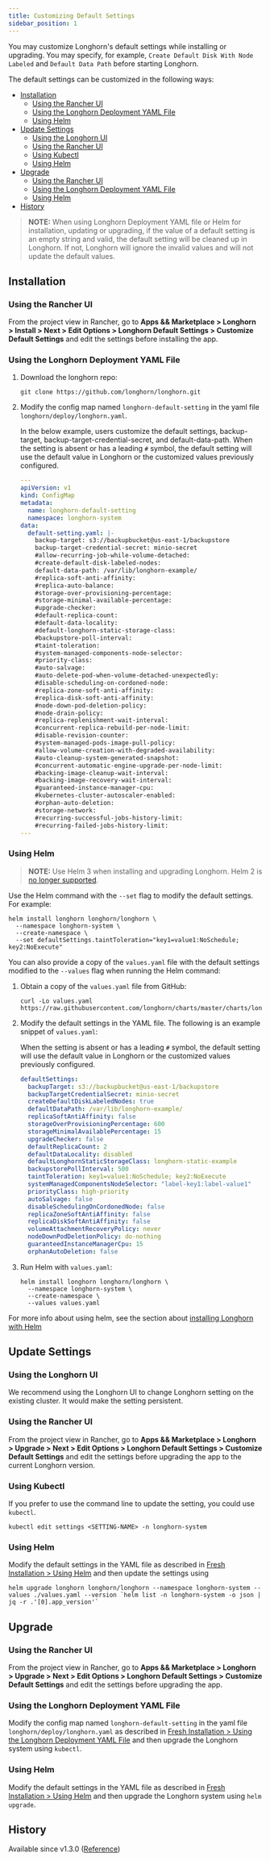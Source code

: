 ```yaml
---
title: Customizing Default Settings
sidebar_position: 1
---
```


You may customize Longhorn's default settings while installing or upgrading. You may specify, for example, `Create Default Disk With Node Labeled` and `Default Data Path` before starting Longhorn.

The default settings can be customized in the following ways:

- [Installation](#installation)
  - [Using the Rancher UI](#using-the-rancher-ui)
  - [Using the Longhorn Deployment YAML File](#using-the-longhorn-deployment-yaml-file)
  - [Using Helm](#using-helm)
- [Update Settings](#update-settings)
  - [Using the Longhorn UI](#using-the-longhorn-ui)
  - [Using the Rancher UI](#using-the-rancher-ui-1)
  - [Using Kubectl](#using-kubectl)
  - [Using Helm](#using-helm-1)
- [Upgrade](#upgrade)
  - [Using the Rancher UI](#using-the-rancher-ui-2)
  - [Using the Longhorn Deployment YAML File](#using-the-longhorn-deployment-yaml-file-1)
  - [Using Helm](#using-helm-2)
- [History](#history)


> **NOTE:** When using Longhorn Deployment YAML file or Helm for installation, updating or upgrading, if the value of a default setting is an empty string and valid, the default setting will be cleaned up in Longhorn. If not, Longhorn will ignore the invalid values and will not update the default values.

## Installation
### Using the Rancher UI

From the project view in Rancher, go to **Apps && Marketplace > Longhorn > Install > Next > Edit Options > Longhorn Default Settings > Customize Default Settings** and edit the settings before installing the app.

### Using the Longhorn Deployment YAML File

1. Download the longhorn repo:

    ```shell
    git clone https://github.com/longhorn/longhorn.git
    ```

1. Modify the config map named `longhorn-default-setting` in the yaml file `longhorn/deploy/longhorn.yaml`.

    In the below example, users customize the default settings, backup-target, backup-target-credential-secret, and default-data-path.
    When the setting is absent or has a leading `#` symbol, the default setting will use the default value in Longhorn or the customized values previously configured.

    ```yaml
    ---
    apiVersion: v1
    kind: ConfigMap
    metadata:
      name: longhorn-default-setting
      namespace: longhorn-system
    data:
      default-setting.yaml: |-
        backup-target: s3://backupbucket@us-east-1/backupstore
        backup-target-credential-secret: minio-secret
        #allow-recurring-job-while-volume-detached:
        #create-default-disk-labeled-nodes:
        default-data-path: /var/lib/longhorn-example/
        #replica-soft-anti-affinity:
        #replica-auto-balance:
        #storage-over-provisioning-percentage:
        #storage-minimal-available-percentage:
        #upgrade-checker:
        #default-replica-count:
        #default-data-locality:
        #default-longhorn-static-storage-class:
        #backupstore-poll-interval:
        #taint-toleration:
        #system-managed-components-node-selector:
        #priority-class:
        #auto-salvage:
        #auto-delete-pod-when-volume-detached-unexpectedly:
        #disable-scheduling-on-cordoned-node:
        #replica-zone-soft-anti-affinity:
        #replica-disk-soft-anti-affinity:
        #node-down-pod-deletion-policy:
        #node-drain-policy:
        #replica-replenishment-wait-interval:
        #concurrent-replica-rebuild-per-node-limit:
        #disable-revision-counter:
        #system-managed-pods-image-pull-policy:
        #allow-volume-creation-with-degraded-availability:
        #auto-cleanup-system-generated-snapshot:
        #concurrent-automatic-engine-upgrade-per-node-limit:
        #backing-image-cleanup-wait-interval:
        #backing-image-recovery-wait-interval:
        #guaranteed-instance-manager-cpu:
        #kubernetes-cluster-autoscaler-enabled:
        #orphan-auto-deletion:
        #storage-network:
        #recurring-successful-jobs-history-limit:
        #recurring-failed-jobs-history-limit:
    ---
    ```

### Using Helm

> **NOTE:**
> Use Helm 3 when installing and upgrading Longhorn. Helm 2 is [no longer supported](https://helm.sh/blog/helm-2-becomes-unsupported/).

Use the Helm command with the `--set` flag to modify the default settings. For example:

```shell
helm install longhorn longhorn/longhorn \
  --namespace longhorn-system \
  --create-namespace \
  --set defaultSettings.taintToleration="key1=value1:NoSchedule; key2:NoExecute"
```

You can also provide a copy of the `values.yaml` file with the default settings modified to the `--values` flag when running the Helm command:

1. Obtain a copy of the `values.yaml` file from GitHub:

    ```shell
    curl -Lo values.yaml https://raw.githubusercontent.com/longhorn/charts/master/charts/longhorn/values.yaml
    ```

2. Modify the default settings in the YAML file. The following is an example snippet of `values.yaml`:

   When the setting is absent or has a leading `#` symbol, the default setting will use the default value in Longhorn or the customized values previously configured.

    ```yaml
    defaultSettings:
      backupTarget: s3://backupbucket@us-east-1/backupstore
      backupTargetCredentialSecret: minio-secret
      createDefaultDiskLabeledNodes: true
      defaultDataPath: /var/lib/longhorn-example/
      replicaSoftAntiAffinity: false
      storageOverProvisioningPercentage: 600
      storageMinimalAvailablePercentage: 15
      upgradeChecker: false
      defaultReplicaCount: 2
      defaultDataLocality: disabled
      defaultLonghornStaticStorageClass: longhorn-static-example
      backupstorePollInterval: 500
      taintToleration: key1=value1:NoSchedule; key2:NoExecute
      systemManagedComponentsNodeSelector: "label-key1:label-value1"
      priorityClass: high-priority
      autoSalvage: false
      disableSchedulingOnCordonedNode: false
      replicaZoneSoftAntiAffinity: false
      replicaDiskSoftAntiAffinity: false
      volumeAttachmentRecoveryPolicy: never
      nodeDownPodDeletionPolicy: do-nothing
      guaranteedInstanceManagerCpu: 15
      orphanAutoDeletion: false
    ```

3. Run Helm with `values.yaml`:

   ```shell
   helm install longhorn longhorn/longhorn \
     --namespace longhorn-system \
     --create-namespace \
     --values values.yaml
   ```

For more info about using helm, see the section about
[installing Longhorn with Helm](../../../deploy/install/install-with-helm)

## Update Settings

### Using the Longhorn UI

We recommend using the Longhorn UI to change Longhorn setting on the existing cluster. It would make the setting persistent.

### Using the Rancher UI

From the project view in Rancher, go to **Apps && Marketplace > Longhorn > Upgrade > Next > Edit Options > Longhorn Default Settings > Customize Default Settings** and edit the settings before upgrading the app to the current Longhorn version.

### Using Kubectl

If you prefer to use the command line to update the setting, you could use `kubectl`.
```shell
kubectl edit settings <SETTING-NAME> -n longhorn-system
```

### Using Helm

Modify the default settings in the YAML file as described in [Fresh Installation > Using Helm](#using-helm) and then update the settings using
```
helm upgrade longhorn longhorn/longhorn --namespace longhorn-system --values ./values.yaml --version `helm list -n longhorn-system -o json | jq -r .'[0].app_version'`
```

## Upgrade

### Using the Rancher UI

From the project view in Rancher, go to **Apps && Marketplace > Longhorn > Upgrade > Next > Edit Options > Longhorn Default Settings > Customize Default Settings** and edit the settings before upgrading the app.
### Using the Longhorn Deployment YAML File

Modify the config map named `longhorn-default-setting` in the yaml file `longhorn/deploy/longhorn.yaml` as described in [Fresh Installation > Using the Longhorn Deployment YAML File](#using-the-longhorn-deployment-yaml-file) and then upgrade the Longhorn system using `kubectl`.

### Using Helm

Modify the default settings in the YAML file as described in [Fresh Installation > Using Helm](#using-helm) and then upgrade the Longhorn system using `helm upgrade`.

## History
Available since v1.3.0 ([Reference](https://github.com/longhorn/longhorn/issues/2570))
